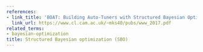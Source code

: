 ```yaml
---
references:
- link_title: 'BOAT: Building Auto-Tuners with Structured Bayesian Optimization'
  link_url: https://www.cl.cam.ac.uk/~mks40/pubs/www_2017.pdf
related_terms:
- bayesian-optimization
title: Structured Bayesian optimization (SBO)
---
```


